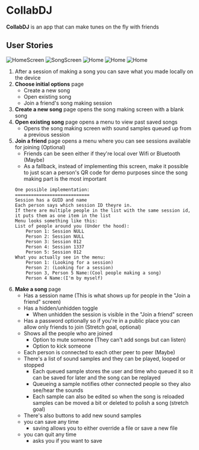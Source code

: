 # CollabDJ
**CollabDJ** is an app that can make tunes on the fly with friends

## User Stories

![HomeScreen][HomeScreen]
![SongScreen][SongScreen]
![Home][HomeScreen]
![Home][HomeScreen]
![Home][HomeScreen]

1. After a session of making a song you can save what you made locally on the device
2. **Choose initial options** page
    * Create a new song
    * Open existing song
    * Join a friend's song making session
3. **Create a new song** page opens the song making screen with a blank song
4. **Open existing song** page opens a menu to view past saved songs
    * Opens the song making screen with sound samples queued up from a previous session
5. **Join a friend** page opens a menu where you can see sessions available for joining (Optional)
    * Friends can be seen either if they're local over Wifi or Bluetooth (Maybe)
    * As a fallback, instead of implementing this screen, make it possible to just scan a person's QR code for demo purposes since the song making part is the most important
    ```
    One possible implementation:
    ============================
    Session has a GUID and name
    Each person says which session ID theyre in.
    If there are multiple people in the list with the same session id, it puts them as one item in the list
    Menu looks something like this:
    List of people around you (Under the hood):
        Person 1: Session NULL
        Person 2: Session NULL
        Person 3: Session 012
        Person 4: Session 1337
        Person 5: Session 012
    What you actually see in the menu:
        Person 1: (Looking for a session)
        Person 2: (Looking for a session)
        Person 3, Person 5 Name:(Cool people making a song)
        Person 4 Name:(I'm by myself)
   ```
6. **Make a song** page
    * Has a session name (This is what shows up for people in the "Join a friend" screen)
    * Has a hidden/unhidden toggle
      * When unhidden the session is visible in the "Join a friend" screen
    * Has a password optionally so if you're in a public place you can allow only friends to join (Stretch goal, optional)
    * Shows all the people who are joined
      * Option to mute someone (They can't add songs but can listen)
      * Option to kick someone
    * Each person is connected to each other peer to peer (Maybe)
    * There's a list of sound samples and they can be played, looped or stopped
      * Each queued sample stores the user and time who queued it so it can be saved for later and the song can be replayed
      * Queueing a sample notifies other connected people so they also see/hear the sounds
      * Each sample can also be edited so when the song is reloaded samples can be moved a bit or deleted to polish a song (stretch goal)
    * There's also buttons to add new sound samples
    * you can save any time
      * saving allows you to either override a file or save a new file
    * you can quit any time
      * asks you if you want to save

[HamburgerMenu]: https://github.com/CollabDJ/CollabDJ/blob/master/CollabDJWireframes/HamburgerMenu.jpg "Hamburger Menu"
[HomeScreen]: https://github.com/CollabDJ/CollabDJ/blob/master/CollabDJWireframes/HomeScreen.jpg "Home Screen"
[JoinSession]: https://github.com/CollabDJ/CollabDJ/blob/master/CollabDJWireframes/JoinSession.jpg "Join Session"
[OpenSong]: https://github.com/CollabDJ/CollabDJ/blob/master/CollabDJWireframes/OpenSong.jpg "Open Song"
[People]: https://github.com/CollabDJ/CollabDJ/blob/master/CollabDJWireframes/People.jpg "People"
[QRCode]: https://github.com/CollabDJ/CollabDJ/blob/master/CollabDJWireframes/QRCode.jpg "QRCode"
[SamplesScreen]: https://github.com/CollabDJ/CollabDJ/blob/master/CollabDJWireframes/SamplesScreen.jpg "Samples Screen"
[SampleViewDetailed]: https://github.com/CollabDJ/CollabDJ/blob/master/CollabDJWireframes/SampleViewDetailed.jpg "Sample View Detailed"
[SongScreen]: https://github.com/CollabDJ/CollabDJ/blob/master/CollabDJWireframes/SongScreen.jpg "SongScreen"
